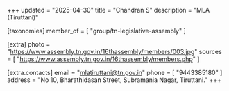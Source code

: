 +++
updated = "2025-04-30"
title = "Chandran S"
description = "MLA (Tiruttani)"

[taxonomies]
member_of = [
    "group/tn-legislative-assembly"
]

[extra]
photo = "https://www.assembly.tn.gov.in/16thassembly/members/003.jpg"
sources = [
    "https://www.assembly.tn.gov.in/16thassembly/members.php"
]

[extra.contacts]
email = "mlatiruttani@tn.gov.in"
phone = [
    "9443385180"
]
address = "No  10, Bharathidasan Street, Subramania  Nagar, Tiruttani."
+++
